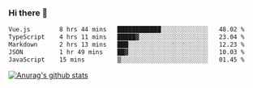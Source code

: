 ### Hi there 👋



<!--
**webB1an/webB1an** is a ✨ _special_ ✨ repository because its `README.md` (this file) appears on your GitHub profile.

Here are some ideas to get you started:

- 🔭 I’m currently working on ...
- 🌱 I’m currently learning ...
- 👯 I’m looking to collaborate on ...
- 🤔 I’m looking for help with ...
- 💬 Ask me about ...
- 📫 How to reach me: ...
- 😄 Pronouns: ...
- ⚡ Fun fact: ...
-->

<!--START_SECTION:waka-->

```txt
Vue.js        8 hrs 44 mins   ████████████░░░░░░░░░░░░░   48.02 %
TypeScript    4 hrs 11 mins   █████▓░░░░░░░░░░░░░░░░░░░   23.04 %
Markdown      2 hrs 13 mins   ███░░░░░░░░░░░░░░░░░░░░░░   12.23 %
JSON          1 hr 49 mins    ██▓░░░░░░░░░░░░░░░░░░░░░░   10.03 %
JavaScript    15 mins         ▒░░░░░░░░░░░░░░░░░░░░░░░░   01.45 %
```

<!--END_SECTION:waka-->


[![Anurag's github stats](https://github-readme-stats.vercel.app/api?username=webB1an&show_icons=true&theme=radical)](https://github.com/anuraghazra/github-readme-stats)

